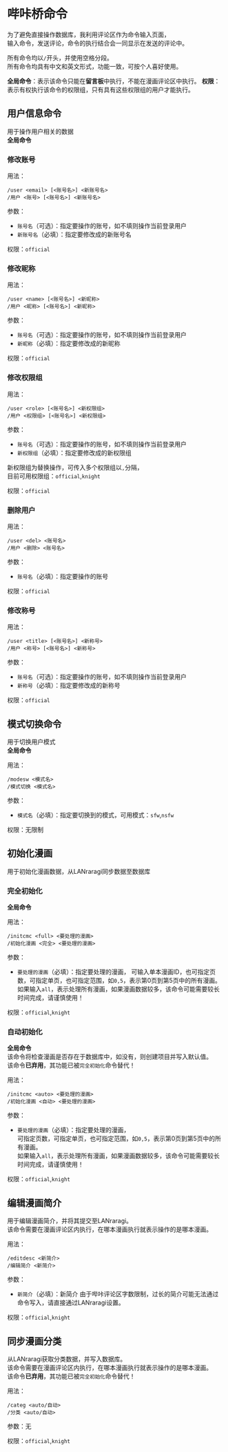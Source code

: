 # 哔咔桥命令

为了避免直接操作数据库，我利用评论区作为命令输入页面，  
输入命令，发送评论，命令的执行结合会一同显示在发送的评论中。

所有命令均以`/`开头，并使用空格分段。  
所有命令均具有中文和英文形式，功能一致，可按个人喜好使用。

**全局命令**：表示该命令只能在**留言板**中执行，不能在漫画评论区中执行。
**权限**：表示有权执行该命令的权限组，只有具有这些权限组的用户才能执行。

## 用户信息命令
用于操作用户相关的数据  
**全局命令**

### 修改账号
用法：
```
/user <email> [<账号名>] <新账号名>
/用户 <账号> [<账号名>] <新账号名>
```

参数：
- `账号名`（可选）：指定要操作的账号，如不填则操作当前登录用户
- `新账号名`（必填）：指定要修改成的新账号名

权限：`official`

### 修改昵称
用法：
```
/user <name> [<账号名>] <新昵称>
/用户 <昵称> [<账号名>] <新昵称>
```

参数：
- `账号名`（可选）：指定要操作的账号，如不填则操作当前登录用户
- `新昵称`（必填）：指定要修改成的新昵称

权限：`official`

### 修改权限组
用法：
```
/user <role> [<账号名>] <新权限组>
/用户 <权限组> [<账号名>] <新权限组>
```

参数：
- `账号名`（可选）：指定要操作的账号，如不填则操作当前登录用户
- `新权限组`（必填）：指定要修改成的新权限组

新权限组为替换操作，可传入多个权限组以`,`分隔，  
目前可用权限组：`official`,`knight`

权限：`official`

### 删除用户
用法：
```
/user <del> <账号名>
/用户 <删除> <账号名>
```

参数：
- `账号名`（必填）：指定要操作的账号

权限：`official`

### 修改称号
用法：
```
/user <title> [<账号名>] <新称号>
/用户 <称号> [<账号名>] <新称号>
```

参数：
- `账号名`（可选）：指定要操作的账号，如不填则操作当前登录用户
- `新称号`（必填）：指定要修改成的新称号

权限：`official`

## 模式切换命令
用于切换用户模式  
**全局命令**

用法：
```
/modesw <模式名>
/模式切换 <模式名>
```

参数：
- `模式名`（必填）：指定要切换到的模式，可用模式：`sfw`,`nsfw`

权限：无限制

## 初始化漫画
用于初始化漫画数据，从LANraragi同步数据至数据库

### 完全初始化
**全局命令**

用法：
```
/initcmc <full> <要处理的漫画>
/初始化漫画 <完全> <要处理的漫画>
```

参数：
- `要处理的漫画`（必填）：指定要处理的漫画，
可输入单本漫画ID，也可指定页数，可指定单页，也可指定范围，如`0,5`，表示第0页到第5页中的所有漫画。  
如果输入`all`，表示处理所有漫画，如果漫画数据较多，该命令可能需要较长时间完成，请谨慎使用！

权限：`official`,`knight`

### 自动初始化
**全局命令**    
该命令将检查漫画是否存在于数据库中，如没有，则创建项目并写入默认值。      
该命令**已弃用**，其功能已被`完全初始化`命令替代！

用法：
```
/initcmc <auto> <要处理的漫画>
/初始化漫画 <自动> <要处理的漫画>
```

参数：
- `要处理的漫画`（必填）：指定要处理的漫画，  
可指定页数，可指定单页，也可指定范围，如`0,5`，表示第0页到第5页中的所有漫画。   
如果输入`all`，表示处理所有漫画，如果漫画数据较多，该命令可能需要较长时间完成，请谨慎使用！

权限：`official`,`knight`

## 编辑漫画简介
用于编辑漫画简介，并将其提交至LANraragi。  
该命令需要在漫画评论区内执行，在哪本漫画执行就表示操作的是哪本漫画。

用法：
```
/editdesc <新简介>
/编辑简介 <新简介>
```

参数：
- `新简介`（必填）：新简介
由于哔咔评论区字数限制，过长的简介可能无法通过命令写入，请直接通过LANraragi设置。

权限：`official`,`knight`

## 同步漫画分类
从LANraragi获取分类数据，并写入数据库。  
该命令需要在漫画评论区内执行，在哪本漫画执行就表示操作的是哪本漫画。  
该命令**已弃用**，其功能已被`完全初始化`命令替代！

用法：
```
/categ <auto/自动>
/分类 <auto/自动>
```

参数：无

权限：`official`,`knight`
